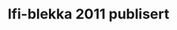 ---
title: Ifi-blekka 2011 publisert
tags: ifi-blekka, minor
year: 2011
sources:
  - http://folk.uio.no/veronahe/blekka/2011.pdf Ifi-blekka 2011
  - http://ordenen.ifi.uio.no/history/2011-ifi-blekka/2011.pdf Ifi-blekka 2011 (backup)
view: none
---